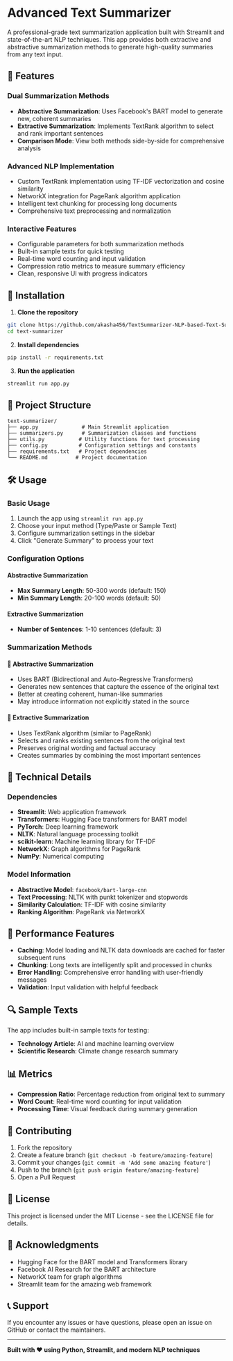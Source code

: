 # Advanced Text Summarizer

A professional-grade text summarization application built with Streamlit and state-of-the-art NLP techniques. This app provides both extractive and abstractive summarization methods to generate high-quality summaries from any text input.

## 🌟 Features

### Dual Summarization Methods
- **Abstractive Summarization**: Uses Facebook's BART model to generate new, coherent summaries
- **Extractive Summarization**: Implements TextRank algorithm to select and rank important sentences
- **Comparison Mode**: View both methods side-by-side for comprehensive analysis

### Advanced NLP Implementation
- Custom TextRank implementation using TF-IDF vectorization and cosine similarity
- NetworkX integration for PageRank algorithm application
- Intelligent text chunking for processing long documents
- Comprehensive text preprocessing and normalization

### Interactive Features
- Configurable parameters for both summarization methods
- Built-in sample texts for quick testing
- Real-time word counting and input validation
- Compression ratio metrics to measure summary efficiency
- Clean, responsive UI with progress indicators

## 🚀 Installation

1. **Clone the repository**
```bash
git clone https://github.com/akasha456/TextSummarizer-NLP-based-Text-Summarization-Tool
cd text-summarizer
```

2. **Install dependencies**
```bash
pip install -r requirements.txt
```

3. **Run the application**
```bash
streamlit run app.py
```

## 📁 Project Structure

```
text-summarizer/
├── app.py              # Main Streamlit application
├── summarizers.py      # Summarization classes and functions
├── utils.py           # Utility functions for text processing
├── config.py          # Configuration settings and constants
├── requirements.txt   # Project dependencies
└── README.md         # Project documentation
```

## 🛠️ Usage

### Basic Usage
1. Launch the app using `streamlit run app.py`
2. Choose your input method (Type/Paste or Sample Text)
3. Configure summarization settings in the sidebar
4. Click "Generate Summary" to process your text

### Configuration Options

#### Abstractive Summarization
- **Max Summary Length**: 50-300 words (default: 150)
- **Min Summary Length**: 20-100 words (default: 50)

#### Extractive Summarization
- **Number of Sentences**: 1-10 sentences (default: 3)

### Summarization Methods

#### 🤖 Abstractive Summarization
- Uses BART (Bidirectional and Auto-Regressive Transformers)
- Generates new sentences that capture the essence of the original text
- Better at creating coherent, human-like summaries
- May introduce information not explicitly stated in the source

#### 🔗 Extractive Summarization
- Uses TextRank algorithm (similar to PageRank)
- Selects and ranks existing sentences from the original text
- Preserves original wording and factual accuracy
- Creates summaries by combining the most important sentences

## 🔧 Technical Details

### Dependencies
- **Streamlit**: Web application framework
- **Transformers**: Hugging Face transformers for BART model
- **PyTorch**: Deep learning framework
- **NLTK**: Natural language processing toolkit
- **scikit-learn**: Machine learning library for TF-IDF
- **NetworkX**: Graph algorithms for PageRank
- **NumPy**: Numerical computing

### Model Information
- **Abstractive Model**: `facebook/bart-large-cnn`
- **Text Processing**: NLTK with punkt tokenizer and stopwords
- **Similarity Calculation**: TF-IDF with cosine similarity
- **Ranking Algorithm**: PageRank via NetworkX

## 🚀 Performance Features

- **Caching**: Model loading and NLTK data downloads are cached for faster subsequent runs
- **Chunking**: Long texts are intelligently split and processed in chunks
- **Error Handling**: Comprehensive error handling with user-friendly messages
- **Validation**: Input validation with helpful feedback

## 🔍 Sample Texts

The app includes built-in sample texts for testing:
- **Technology Article**: AI and machine learning overview
- **Scientific Research**: Climate change research summary

## 📊 Metrics

- **Compression Ratio**: Percentage reduction from original text to summary
- **Word Count**: Real-time word counting for input validation
- **Processing Time**: Visual feedback during summary generation

## 🤝 Contributing

1. Fork the repository
2. Create a feature branch (`git checkout -b feature/amazing-feature`)
3. Commit your changes (`git commit -m 'Add some amazing feature'`)
4. Push to the branch (`git push origin feature/amazing-feature`)
5. Open a Pull Request

## 📝 License

This project is licensed under the MIT License - see the LICENSE file for details.

## 🙏 Acknowledgments

- Hugging Face for the BART model and Transformers library
- Facebook AI Research for the BART architecture
- NetworkX team for graph algorithms
- Streamlit team for the amazing web framework

## 📞 Support

If you encounter any issues or have questions, please open an issue on GitHub or contact the maintainers.

---

**Built with ❤️ using Python, Streamlit, and modern NLP techniques**
